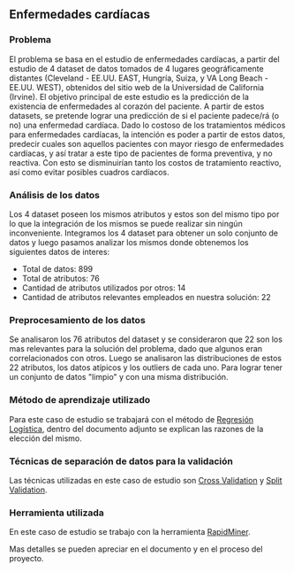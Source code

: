 ## Enfermedades cardíacas

### Problema
El problema se basa en el estudio de enfermedades cardíacas, a partir del estudio de 4 dataset de datos tomados de 4 lugares geográficamente distantes (Cleveland - EE.UU. EAST, Hungría, Suiza, y VA Long Beach - EE.UU. WEST), obtenidos del sitio web de la Universidad de California (Irvine). El objetivo principal de este estudio es la predicción de la existencia de enfermedades al corazón del paciente. A partir de estos datasets, se pretende lograr una predicción de si el paciente padece/rá (o no) una enfermedad cardíaca. 
Dado lo costoso de los tratamientos médicos para enfermedades cardíacas, la intención es poder a partir de estos datos, predecir  cuales son aquellos pacientes con mayor riesgo de enfermedades cardíacas, y así tratar a este tipo de pacientes de forma preventiva, y no reactiva. Con esto se disminuirían tanto los costos de tratamiento reactivo, así como evitar posibles cuadros cardíacos.

### Análisis de los datos
Los 4 dataset poseen los mismos atributos y estos son del mismo tipo por lo que la integración de los mismos se puede realizar sin ningún inconveniente.
Integramos los 4 dataset para obtener un solo conjunto de datos y luego pasamos analizar los mismos donde obtenemos los siguientes datos de interes:
* Total de datos: 899
* Total de atributos: 76
* Cantidad de atributos utilizados por otros: 14
* Cantidad de atributos relevantes empleados en nuestra solución: 22

### Preprocesamiento de los datos
Se analisaron los 76 atributos del dataset y se consideraron que 22 son los mas relevantes para la solución del problema, dado que algunos eran correlacionados con otros. Luego se analisaron las distribuciones de estos 22 atributos, los datos atípicos y los outliers de cada uno. Para lograr tener un conjunto de datos "limpio" y con una misma distribución.

### Método de aprendizaje utilizado
Para este caso de estudio se trabajará con el método de [Regresión Logística](https://en.wikipedia.org/wiki/Logistic_regression), dentro del documento adjunto se explican las razones de la elección del mismo.

### Técnicas de separación de datos para la validación  
Las técnicas utilizadas en este caso de estudio son [Cross Validation](https://en.wikipedia.org/wiki/Cross-validation_(statistics)) y [Split Validation](https://docs.rapidminer.com/studio/operators/validation/split_validation.html).

### Herramienta utilizada
En este caso de estudio se trabajo con la herramienta [RapidMiner](https://docs.rapidminer.com).


Mas detalles se pueden apreciar en el documento y en el proceso del proyecto.